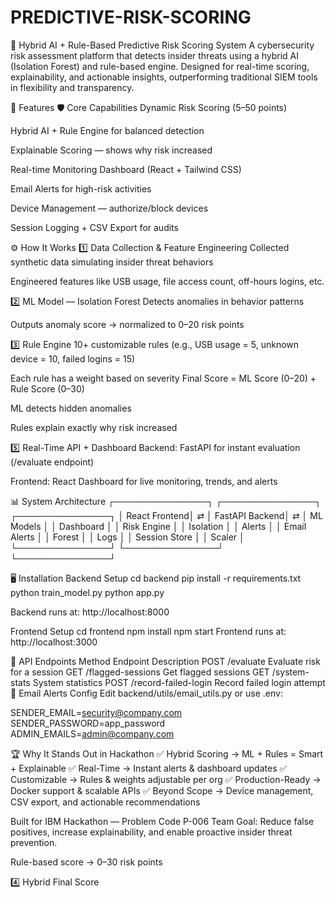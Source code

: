 ﻿# PREDICTIVE-RISK-SCORING

🔐 Hybrid AI + Rule-Based Predictive Risk Scoring System
A cybersecurity risk assessment platform that detects insider threats using a hybrid AI (Isolation Forest) and rule-based engine. Designed for real-time scoring, explainability, and actionable insights, outperforming traditional SIEM tools in flexibility and transparency.

🚀 Features
🛡️ Core Capabilities
Dynamic Risk Scoring (5–50 points)

Hybrid AI + Rule Engine for balanced detection

Explainable Scoring — shows why risk increased

Real-time Monitoring Dashboard (React + Tailwind CSS)

Email Alerts for high-risk activities

Device Management — authorize/block devices

Session Logging + CSV Export for audits

⚙️ How It Works
1️⃣ Data Collection & Feature Engineering
Collected synthetic data simulating insider threat behaviors

Engineered features like USB usage, file access count, off-hours logins, etc.

2️⃣ ML Model — Isolation Forest
Detects anomalies in behavior patterns

Outputs anomaly score → normalized to 0–20 risk points

3️⃣ Rule Engine
10+ customizable rules (e.g., USB usage = 5, unknown device = 10, failed logins = 15)

Each rule has a weight based on severity
Final Score = ML Score (0–20) + Rule Score (0–30)

ML detects hidden anomalies

Rules explain exactly why risk increased

5️⃣ Real-Time API + Dashboard
Backend: FastAPI for instant evaluation (/evaluate endpoint)

Frontend: React Dashboard for live monitoring, trends, and alerts

📊 System Architecture
┌───────────────┐     ┌───────────────┐     ┌───────────────┐
│ React Frontend│ ⇄   │ FastAPI Backend│ ⇄  │ ML Models     │
│  Dashboard    │     │  Risk Engine   │     │ Isolation     │
│  Alerts       │     │  Email Alerts  │     │ Forest        │
│  Logs         │     │  Session Store │     │ Scaler        │
└───────────────┘     └───────────────┘     └───────────────┘

🖥️ Installation
Backend Setup
cd backend
pip install -r requirements.txt
python train_model.py
python app.py

Backend runs at: http://localhost:8000

Frontend Setup
cd frontend
npm install
npm start
Frontend runs at: http://localhost:3000

📡 API Endpoints
Method	Endpoint	Description
POST	/evaluate	Evaluate risk for a session
GET	/flagged-sessions	Get flagged sessions
GET	/system-stats	System statistics
POST	/record-failed-login	Record failed login attempt
📨 Email Alerts Config
Edit backend/utils/email_utils.py or use .env:

SENDER_EMAIL=security@company.com
SENDER_PASSWORD=app_password
ADMIN_EMAILS=admin@company.com

🏆 Why It Stands Out in Hackathon
✅ Hybrid Scoring → ML + Rules = Smart + Explainable
✅ Real-Time → Instant alerts & dashboard updates
✅ Customizable → Rules & weights adjustable per org
✅ Production-Ready → Docker support & scalable APIs
✅ Beyond Scope → Device management, CSV export, and actionable recommendations

Built for IBM Hackathon — Problem Code P-006
Team Goal: Reduce false positives, increase explainability, and enable proactive insider threat prevention.











Rule-based score → 0–30 risk points

4️⃣ Hybrid Final Score

